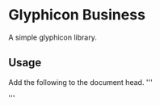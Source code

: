 
# Glyphicon Business
A simple glyphicon library.
## Usage
Add the following to the document head.
'''
<link rel="stylesheet" type="text/css" href="glyphicon-business.css">
'''
